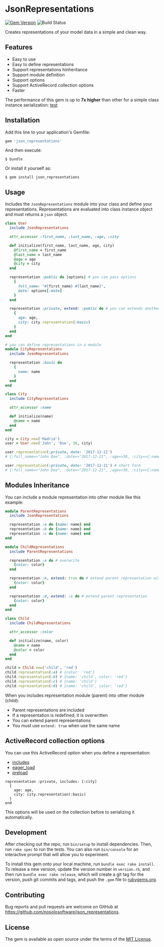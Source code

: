 # JsonRepresentations
[![Gem Version](https://badge.fury.io/rb/json_representations.svg)](https://badge.fury.io/rb/json_representations)
![Build Status](https://travis-ci.org/nosolosoftware/json_representations.svg?branch=master)

Creates representations of your model data in a simple and clean way.

## Features

* Easy to use
* Easy to define representations
* Support representations hinheritance
* Support module definition
* Support options
* Support ActiveRecord collection options
* Faster

The performance of this gem is up to **7x higher** than other for a simple class instance serialization: [test](https://github.com/rjurado01/as_json_representations_benchmarks)

## Installation

Add this line to your application's Gemfile:

```ruby
gem 'json_representations'
```

And then execute:

    $ bundle

Or install it yourself as:

    $ gem install json_representations

## Usage

Includes the `JsonRepresentations` module into your class and define your representations.
Representations are evaluated into class instance object and must returns a `json` object.

```ruby
class User
  include JsonRepresentations

  attr_accessor :first_name, :last_name, :age, :city

  def initialize(first_name, last_name, age, city)
    @first_name = first_name
    @last_name = last_name
    @age = age
    @city = city
  end

  representation :public do |options| # you can pass options
    {
      full_name: "#{first_name} #{last_name}",
      date: options[:date]
    }
  end

  representation :private, extend: :public do # you can extends another representations
    {
      age: age,
      city: city.representation(:basic)
    }
  end
end

# you can define representations in a module
module CityRepresentations
  include JsonRepresentations

  representation :basic do
    {
      name: name
    }
  end
end

class City
  include CityRepresentations

  attr_accessor :name

  def initialize(name)
    @name = name
  end
end

city = City.new('Madrid')
user = User.new('John', 'Doe', 30, city)

user.representation(:private, date: '2017-12-21')
# {:full_name=>"John Doe", :date=>"2017-12-21", :age=>30, :city=>{:name=>"Madrid"}}

user.representation(:private, date: '2017-12-21') # short form
# {:full_name=>"John Doe", :date=>"2017-12-21", :age=>30, :city=>{:name=>"Madrid"}}
```

## Modules Inheritance

You can include a module representation into other module like this example:

```ruby
module ParentRepresentations
  include JsonRepresentations

  representation :a do {name: name} end
  representation :b do {name: name} end
  representation :c do {name: name} end
end

module ChildRepresentations
  include ParentRepresentations

  representation :a do # overwrite
    {color: color}
  end

  representation :b, extend: true do # extend parent representation with same name
    {color: color}
  end

  representation :d, extend: :c do # extend parent representation
    {color: color}
  end
end

class Child
  include ChildRepresentations

  attr_accessor :color

  def initialize(name, color)
    @name = name
    @color = color
  end
end

child = Child.new('child', 'red')
child.representation(:a) # {color: 'red'}
child.representation(:b) # {name: 'child', color: 'red'}
child.representation(:c) # {name: 'child'}
child.representation(:d) # {name: 'child', color: 'red'}
```

When you includes representation module (parent) into other module (child):

* Parent representations are included
* If a representation is redefined, it is overwritten
* You can extend parent representations
* You must use `extend: true` when use the same name

## ActiveRecord collection options

You can use this ActiveRecord option when you define a representation:

* [includes](https://apidock.com/rails/ActiveRecord/QueryMethods/includes)
* [eager_load](https://apidock.com/rails/ActiveRecord/QueryMethods/eager_load)
* [preload](https://apidock.com/rails/ActiveRecord/QueryMethods/preload)

```
representation :private, includes: [:city]
  {
    age: age,
    city: city.representation(:basic)
  }
end
```

This options will be used on the collection before to serializing it automatically.

## Development

After checking out the repo, run `bin/setup` to install dependencies. Then, run `rake spec` to run the tests. You can also run `bin/console` for an interactive prompt that will allow you to experiment.

To install this gem onto your local machine, run `bundle exec rake install`. To release a new version, update the version number in `version.rb`, and then run `bundle exec rake release`, which will create a git tag for the version, push git commits and tags, and push the `.gem` file to [rubygems.org](https://rubygems.org).

## Contributing

Bug reports and pull requests are welcome on GitHub at https://github.com/nosolosoftware/json_representations.

## License

The gem is available as open source under the terms of the [MIT License](https://opensource.org/licenses/MIT).
